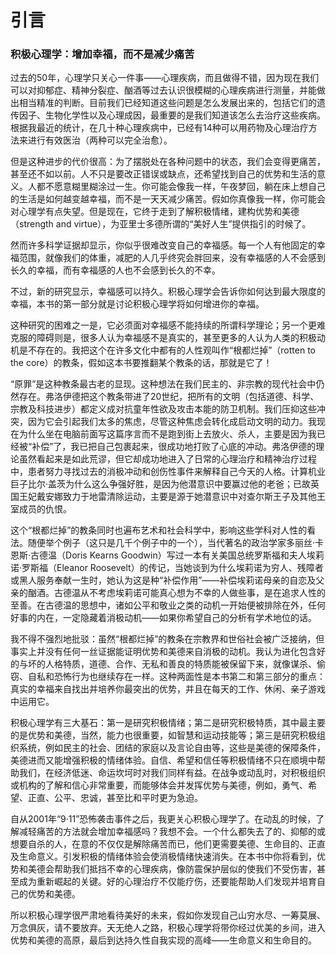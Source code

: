 # 引言

### 积极心理学：增加幸福，而不是减少痛苦

过去的50年，心理学只关心一件事——心理疾病，而且做得不错，因为现在我们可以对抑郁症、精神分裂症、酗酒等过去认识很模糊的心理疾病进行测量，并能做出相当精准的判断。目前我们已经知道这些问题是怎么发展出来的，包括它们的遗传因子、生物化学性以及心理成因，最重要的是我们知道该怎么去治疗这些疾病。根据我最近的统计，在几十种心理疾病中，已经有14种可以用药物及心理治疗方法来进行有效医治（两种可以完全治愈）。

但是这种进步的代价很高：为了摆脱处在各种问题中的状态，我们会变得更痛苦，甚至还不如以前。人不只是要改正错误或缺点，还希望找到自己的优势和生活的意义。人都不愿意糊里糊涂过一生。你可能会像我一样，午夜梦回，躺在床上想自己的生活是如何越变越幸福，而不是一天天减少痛苦。假如你真像我一样，你可能会对心理学有点失望。但是现在，它终于走到了解积极情绪，建构优势和美德（strength and virtue），为亚里士多德所谓的“美好人生”提供指引的时候了。

然而许多科学证据却显示，你似乎很难改变自己的幸福感。每一个人有他固定的幸福范围，就像我们的体重，减肥的人几乎终究会胖回来，没有幸福感的人不会感到长久的幸福，而有幸福感的人也不会感到长久的不幸。

不过，新的研究显示，幸福感可以持久。积极心理学会告诉你如何达到最大限度的幸福，本书的第一部分就是讨论积极心理学将如何增进你的幸福。

这种研究的困难之一是，它必须面对幸福感不能持续的所谓科学理论；另一个更难克服的障碍则是，很多人认为幸福感不是真实的，甚至更多的人认为人类的积极动机是不存在的。我把这个在许多文化中都有的人性观叫作“根都烂掉”（rotten to the core）的教条，假如这本书要推翻某个教条的话，那就是它了！

“原罪”是这种教条最古老的显现。这种想法在我们民主的、非宗教的现代社会中仍然存在。弗洛伊德把这个教条带进了20世纪，把所有的文明（包括道德、科学、宗教及科技进步）都定义成对抗童年性欲及攻击本能的防卫机制。我们压抑这些冲突，因为它会引起我们太多的焦虑，尽管这种焦虑会转化成启动文明的动力。我现在为什么坐在电脑前面写这篇序言而不是跑到街上去放火、杀人，主要是因为我已经被“补偿”了，我已把自己包裹起来，很成功地打败了心底的冲动。弗洛伊德的理论虽然看起来是如此荒谬，但它却成功地进入了日常的心理治疗和精神治疗过程中，患者努力寻找过去的消极冲动和创伤性事件来解释自己今天的人格。计算机业巨子比尔·盖茨为什么这么争强好胜，是因为他潜意识中要赢过他的老爸；已故英国王妃戴安娜致力于地雷清除运动，主要是源于她潜意识中对查尔斯王子及其他王室成员的仇恨。

这个“根都烂掉”的教条同时也遍布艺术和社会科学中，影响这些学科对人性的看法。随便举个例子（这只是几千个例子中的一个），当代著名的政治学家多丽丝·卡恩斯·古德温（Doris Kearns Goodwin）写过一本有关美国总统罗斯福和夫人埃莉诺·罗斯福（Eleanor Roosevelt）的传记，当她谈到为什么埃莉诺为穷人、残障者或黑人服务奉献一生时，她认为这是种“补偿作用”——补偿埃莉诺母亲的自恋及父亲的酗酒。古德温从不考虑埃莉诺可能真心想为不幸的人做些事，是在追求人性的至善。在古德温的思想中，诸如公平和敬业之类的动机一开始便被排除在外，任何好事的内在，一定隐藏着消极动机——如果你希望自己的分析有学术地位的话。

我不得不强烈地批驳：虽然“根都烂掉”的教条在宗教界和世俗社会被广泛接纳，但事实上并没有任何一丝证据能证明优势和美德来自消极的动机。我认为进化包含好的与坏的人格特质，道德、合作、无私和善良的特质能被保留下来，就像谋杀、偷窃、自私和恐怖行为也继续存在一样。这种两面性是本书第二和第三部分的重点：真实的幸福来自找出并培养你最突出的优势，并且在每天的工作、休闲、亲子游戏中运用它。

积极心理学有三大基石：第一是研究积极情绪；第二是研究积极特质，其中最主要的是优势和美德，当然，能力也很重要，如智慧和运动技能等；第三是研究积极组织系统，例如民主的社会、团结的家庭以及言论自由等，这些是美德的保障条件，美德进而又能增强积极的情绪体验。自信、希望和信任等积极情绪不只在顺境中帮助我们，在经济低迷、命运坎坷时对我们同样有益。在战争或动乱时，对积极组织或机构的了解和信心非常重要，而能够体会并发挥优势与美德，例如，勇气、希望、正直、公平、忠诚，甚至比和平时更为急迫。

自从2001年“9·11”恐怖袭击事件之后，我更关心积极心理学了。在动乱的时候，了解减轻痛苦的方法就会增加幸福感吗？我想不会。一个什么都失去了的、抑郁的或想要自杀的人，在意的不仅仅是解除痛苦而已，他们更需要美德、生命目的、正直及生命意义。引发积极的情绪体验会使消极情绪快速消失。在本书中你将看到，优势和美德会帮助我们抵挡不幸的心理疾病，像防震保护层似的使我们不受伤害，甚至成为重新崛起的关键。好的心理治疗不仅能疗伤，还要能帮助人们发现并培育自己的优势和美德。

所以积极心理学很严肃地看待美好的未来，假如你发现自己山穷水尽、一筹莫展、万念俱灰，请不要放弃。天无绝人之路，积极心理学将带你经过优美的乡间，进入优势和美德的高原，最后到达持久性自我实现的高峰——生命意义和生命目的。